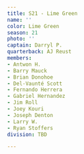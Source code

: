 ```yaml
---
title: S21 - Lime Green
name: ''
color: Lime Green
season: 21
photo: ''
captain: Darryl P.
quarterback: AJ Reust
members:
- Antwon H.
- Barry Mauck
- Brian Donohoe
- Del-Vaunté Scott
- Fernando Herrera
- Gabriel Hernandez
- Jim Roll
- Joey Kouri
- Joseph Denton
- Larry W.
- Ryan Stoffers
division: TBD

---
```

